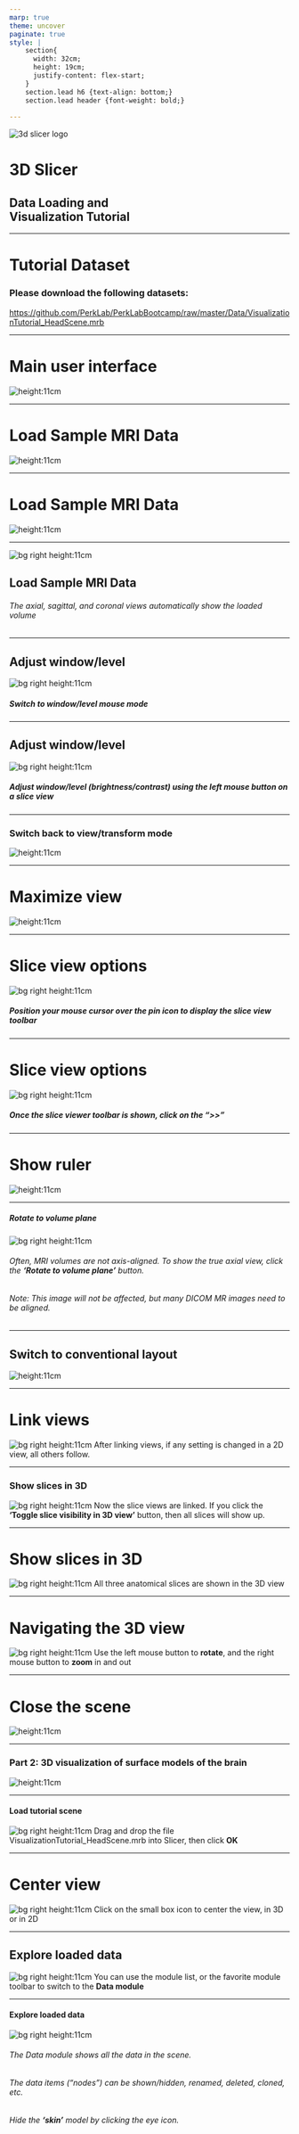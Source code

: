 ```yaml
---
marp: true
theme: uncover
paginate: true
style: |
    section{
      width: 32cm;
      height: 19cm;
      justify-content: flex-start;
    }
    section.lead h6 {text-align: bottom;}
    section.lead header {font-weight: bold;}
    
---
```



![3d slicer logo](images/3D-Slicer-logo.jpg)
# 3D Slicer
## Data Loading and <br> Visualization Tutorial

---
<!-- footer: ![height:1.5cm](images/tinyPerk.jpg) ![height:1.5cm](images/tinyEbantica.jpg) "Laboratory for Percutaneous Surgery – Copyright © Queen’s University, 2022" ![height:1.5cm](images/tinySlicer.jpg) -->

# Tutorial Dataset

### Please download the following datasets:
<https://github.com/PerkLab/PerkLabBootcamp/raw/master/Data/VisualizationTutorial_HeadScene.mrb>

---
# Main user interface
![height:11cm](images/Slide-3.jpg)

---
# Load Sample MRI Data
![height:11cm](images/Slide-4.jpg)

---
# Load Sample MRI Data
![height:11cm](images/Slide-5.jpg)

---
<!-- _class: lead -->
![ bg right height:11cm](images/Slide-6.png)
## Load Sample MRI Data
###### The axial, sagittal, and coronal views automatically show  the loaded volume

---
## Adjust window/level
![bg right height:11cm](images/Slide-7.jpg)
##### Switch to window/level mouse mode

---
## Adjust window/level
![bg right height:11cm](images/Slide-8.png)
##### Adjust window/level (brightness/contrast) using the left mouse button on a slice view


---
### Switch back to view/transform mode
![height:11cm](images/Slide-9.jpg)

---
# Maximize view
![height:11cm](images/Slide-10.jpg)

---
# Slice view options
![bg right height:11cm](images/Slide-11.png)
##### Position your mouse cursor over the pin icon to display the slice view toolbar

---
# Slice view options
![ bg right height:11cm](images/Slide-12.jpg)
##### Once the slice viewer toolbar is shown, click on the “>>”

---
# Show ruler
![height:11cm](images/Slide-13.jpg)

---
##### Rotate to volume plane
![bg right height:11cm](images/Slide-14.jpg)
###### Often, MRI volumes are not axis-aligned. To show the true axial view, click the **‘Rotate to volume plane’** button.
###### Note: This image will not be affected, but many DICOM MR images need to be aligned.

---
## Switch to conventional layout
![height:11cm](images/Slide-15.jpg)

---
# Link views
![bg right height:11cm](images/Slide-16.jpg)
After linking views, if any setting is changed in a 2D view, all others follow.

---
### Show slices in 3D
![bg right height:11cm](images/Slide-17.jpg)
Now the slice views are linked. If you click the **‘Toggle slice visibility in 3D view’** button, then all slices will show up.

---
# Show slices in 3D
![bg right height:11cm](images/Slide-18.png)
All three anatomical slices are shown in the 3D view

---
# Navigating the 3D view
![bg right height:11cm](images/Slide-19.png)
Use the left mouse button to **rotate**, and the right mouse button to **zoom** in and out

---
# Close the scene
![height:11cm](images/Slide-20.jpg)

---
### Part 2: 3D visualization of surface models of the brain
![height:11cm](images/Slide-21.png)

---
#### Load tutorial scene
![bg right height:11cm](images/Slide-22.jpg)
Drag and drop the file VisualizationTutorial_HeadScene.mrb into Slicer, then click **OK**

---
# Center view
![bg right height:11cm](images/Slide-23.jpg)
Click on the small box icon to center the view, in 3D or in 2D

---
## Explore loaded data
![bg right height:11cm](images/Slide-24.jpg)
You can use the module list, or the favorite module toolbar to switch to the **Data module**

---
#### Explore loaded data
![bg right height:11cm](images/Slide-25.jpg)
###### The Data module shows all the data in the scene.
###### The data items (“nodes”) can be shown/hidden, renamed, deleted, cloned, etc.
###### Hide the **‘skin’** model by clicking the eye icon.
